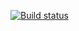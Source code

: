 [![Build status](https://build.appcenter.ms/v0.1/apps/c94d08fb-f0d0-40cb-bd70-a6141ef36762/branches/dev/badge)](https://appcenter.ms)
